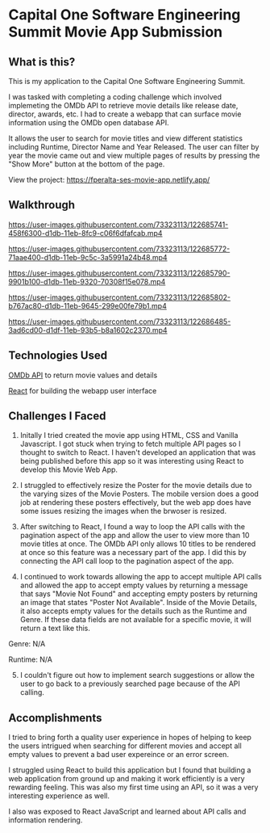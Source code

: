 # Capital One Software Engineering Summit Movie App Submission

## What is this?

This is my application to the Capital One Software Engineering Summit.

I was tasked with completing a coding challenge which involved implemeting the OMDb API to retrieve movie details like release date, director, awards, etc. I had to create a webapp that can surface movie information using the OMDb open database API.  

It allows the user to search for movie titles and view different statistics including Runtime, Director Name and Year Released. The user can filter by year the movie came out and view multiple pages of results by pressing the "Show More" button at the bottom of the page. 

View the project: https://fperalta-ses-movie-app.netlify.app/

## Walkthrough

https://user-images.githubusercontent.com/73323113/122685741-458f6300-d1db-11eb-8fc9-c06f6dfafcab.mp4


https://user-images.githubusercontent.com/73323113/122685772-71aae400-d1db-11eb-9c5c-3a5991a24b48.mp4


https://user-images.githubusercontent.com/73323113/122685790-9901b100-d1db-11eb-9320-70308f15e078.mp4


https://user-images.githubusercontent.com/73323113/122685802-b767ac80-d1db-11eb-9645-299e00fe79b1.mp4


https://user-images.githubusercontent.com/73323113/122686485-3ad6cd00-d1df-11eb-93b5-b8a1602c2370.mp4

## Technologies Used

[OMDb API](https://www.omdbapi.com/) to return movie values and details 

[React](https://reactjs.org/) for building the webapp user interface

## Challenges I Faced

1. Initally I tried created the movie app using HTML, CSS and Vanilla Javascript. I got stuck when trying to fetch multiple API pages so I thought to switch to React. I haven't developed an application that was being published before this app so it was interesting using React to develop this Movie Web App.  

2. I struggled to effectively resize the Poster for the movie details due to the varying sizes of the Movie Posters. The mobile version does a good job at rendering these posters effectively, but the web app does have some issues resizing the images when the brwoser is resized. 

3. After switching to React, I found a way to loop the API calls with the pagination aspect of the app and allow the user to view more than 10 movie titles at once. The OMDb API only allows 10 titles to be rendered at once so this feature was a necessary part of the app. I did this by connecting the API call loop to the pagination aspect of the app. 

4. I continued to work towards allowing the app to accept multiple API calls and allowed the app to accept empty values by returning a message that says "Movie Not Found" and accepting empty posters by returning an image that states "Poster Not Available". Inside of the Movie Details, it also accepts empty values for the details such as the Runtime and Genre. If these data fields are not available for a specific movie, it will return a text like this.

Genre: N/A

Runtime: N/A

5. I couldn't figure out how to implement search suggestions or allow the user to go back to a previously searched page because of the API calling. 



## Accomplishments

I tried to bring forth a quality user experience in hopes of helping to keep the users intrigued when searching for different movies and accept all empty values to prevent a bad user expereince or an error screen.

I struggled using React to build this application but I found that building a web application from ground up and making it work efficiently is a very rewarding feeling. This was also my first time using an API, so it was a very interesting experience as well. 

I also was exposed to React JavaScript and learned about API calls and information rendering.
